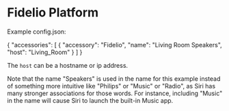 
# Fidelio Platform

Example config.json:

  {
    "accessories": [
      {
        "accessory": "Fidelio",
        "name": "Living Room Speakers",
        "host": "Living_Room"
      }
    ]
  }

The `host` can be a hostname or ip address.

Note that the name "Speakers" is used in the name for this example instead of something more intuitive like "Philips" or "Music" or "Radio", as Siri has many stronger associations for those words. For instance, including "Music" in the name will cause Siri to launch the built-in Music app.
